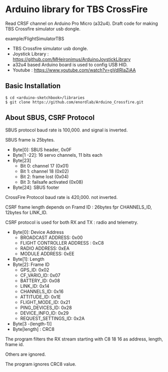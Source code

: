 # Arduino library for TBS CrossFire

Read CRSF channel on Arduino Pro Micro (a32u4).
Draft code for making TBS Crossfire simulator usb dongle.

example/FlightSimulatorTBS
- TBS Crossfire simulator usb dongle.
- Joystick Library : https://github.com/MHeironimus/ArduinoJoystickLibrary
- a32u4 based Arduino board is used to config USB HID.
- Youtube : https://www.youtube.com/watch?v=gVdIRlaZiAA

## Basic Installation

```
$ cd <arduino-sketchbook>/libraries
$ git clone https://github.com/enordlab/Arduino_Crossfire.git
```

## About SBUS, CSRF Protocol

SBUS protocol baud rate is 100,000. and signal is inverted.

SBUS frame is 25bytes.

- Byte[0]: SBUS header, 0x0F
- Byte[1 -22]: 16 servo channels, 11 bits each
- Byte[23]
  - Bit 0: channel 17 (0x01)
  - Bit 1: channel 18 (0x02)
  - Bit 2: frame lost (0x04)
  - Bit 3: failsafe activated (0x08)
- Byte[24]: SBUS footer

CrossFire Protocol baud rate is 420,000. not inverted.

CSRF frame length depends on Framd ID : 26bytes fpr CHANNELS_ID, 12bytes for LINK_ID.

CSRF protocol is used for both RX and TX : radio and telemetry.

- Byte[0]: Device Address
  - BROADCAST ADDRESS: 0x00
  - FLIGHT CONTROLLER ADDRESS : 0xC8
  - RADIO ADDRESS: 0xEA
  - MODULE ADDRESS: 0xEE
- Byte[1]: Length
- Byte[2]: Frame ID
  - GPS_ID: 0x02
  - CF_VARIO_ID: 0x07
  - BATTERY_ID: 0x08
  - LINK_ID: 0x14
  - CHANNELS_ID: 0x16
  - ATTITUDE_ID: 0x1E
  - FLIGHT_MODE_ID: 0x21
  - PING_DEVICES_ID: 0x28
  - DEVICE_INFO_ID: 0x29
  - REQUEST_SETTINGS_ID: 0x2A
- Byte[3 -(length-1)]
- Byte[length] : CRC8


The program filters the RX stream starting with C8 18 16 as address, length, frame id.

Others are ignored.

The program ignores CRC8 value.

